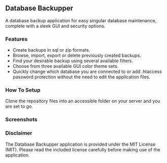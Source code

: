 ## Database Backupper

A database backup application for easy singular database maintenance, complete with a sleek GUI and security options.

### Features

* Create backups in sql or zip formats.
* Browse, import, export or delete previously created backups.
* Find your desirable backup using several available filters.
* Choose from three available GUI color theme sets.
* Quickly change which database you are connected to or add .htaccess password protection without the need to edit the application files.

### How To Setup

Clone the repository files into an accessible folder on your server and you are set to go.

### Screenshots

### Disclaimer

The Database Backupper application is provided under the MIT License (MIT). Please read the included license carefully before making use of the application.